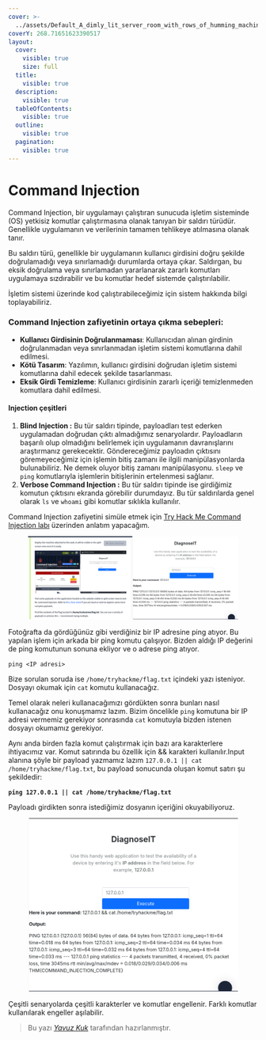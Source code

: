```yaml
---
cover: >-
  ../assets/Default_A_dimly_lit_server_room_with_rows_of_humming_machines_1.jpg
coverY: 268.71651623390517
layout:
  cover:
    visible: true
    size: full
  title:
    visible: true
  description:
    visible: true
  tableOfContents:
    visible: true
  outline:
    visible: true
  pagination:
    visible: true
---
```


# Command Injection

Command Injection, bir uygulamayı çalıştıran sunucuda işletim sisteminde (OS)  yetkisiz komutlar çalıştırmasına olanak tanıyan bir saldırı türüdür. Genellikle uygulamanın ve verilerinin tamamen tehlikeye atılmasına olanak tanır.

Bu saldırı türü, genellikle bir uygulamanın kullanıcı girdisini doğru şekilde doğrulamadığı veya sınırlamadığı durumlarda ortaya çıkar. Saldırgan, bu eksik doğrulama veya sınırlamadan yararlanarak zararlı komutları uygulamaya sızdırabilir ve bu komutlar hedef sistemde çalıştırılabilir.

İşletim sistemi üzerinde kod çalıştırabileceğimiz için sistem hakkında bilgi toplayabiliriz.

### Command Injection zafiyetinin ortaya çıkma sebepleri:

* **Kullanıcı Girdisinin Doğrulanmaması**: Kullanıcıdan alınan girdinin doğrulanmadan veya sınırlanmadan işletim sistemi komutlarına dahil edilmesi.
* **Kötü Tasarım**: Yazılımın, kullanıcı girdisini doğrudan işletim sistemi komutlarına dahil edecek şekilde tasarlanması.
* **Eksik Girdi Temizleme**: Kullanıcı girdisinin zararlı içeriği temizlenmeden komutlara dahil edilmesi.

#### Injection çeşitleri

1. **Blind Injection :** Bu tür saldırı tipinde, payloadları test ederken uygulamadan doğrudan çıktı almadığımız senaryolardır. Payloadların başarılı olup olmadığını belirlemek için uygulamanın davranışlarını araştırmanız gerekecektir. Göndereceğimiz payloadın çıktısını göremeyeceğimiz için işlemin bitiş zamanı ile ilgili manipülasyonlarda bulunabiliriz. Ne demek oluyor bitiş zamanı manipülasyonu. `sleep` ve `ping` komutlarıyla işlemlerin bitişlerinin ertelenmesi sağlanır.
2. **Verbose Command Injection :** Bu tür saldırı tipinde ise girdiğimiz komutun çıktısını ekranda görebilir durumdayız. Bu tür saldırılarda genel olarak `ls` ve `whoami` gibi komutlar sıklıkla kullanılır.

Command Injection zafiyetini simüle etmek için [Try Hack Me Command Injection labı](https://tryhackme.com/r/room/oscommandinjection) üzerinden anlatım yapacağım.

<figure><img src="../assets/command/commandfirst.png" alt=""><figcaption></figcaption></figure>

Fotoğrafta da gördüğünüz gibi verdiğiniz bir IP adresine ping atıyor. Bu yapılan işlem için arkada bir ping komutu çalışıyor. Bizden aldığı IP değerini de ping komutunun sonuna ekliyor ve o adrese ping atıyor.

```
ping <IP adresi>
```

Bize sorulan soruda ise `/home/tryhackme/flag.txt` içindeki yazı isteniyor. Dosyayı okumak için `cat` komutu kullanacağız.

Temel olarak neleri kullanacağımızı gördükten sonra bunları nasıl kullanacağız onu konuşmamız lazım. Bizim öncelikle `ping` komutuna bir IP adresi vermemiz gerekiyor sonrasında `cat` komutuyla bizden istenen dosyayı okumamız gerekiyor.

Aynı anda birden fazla komut çalıştırmak için bazı ara karakterlere ihtiyacımız var. Komut satırında bu özellik için && karakteri kullanılır.Input alanına şöyle bir payload yazmamız lazım `127.0.0.1 || cat /home/tryhackme/flag.txt`, bu payload sonucunda oluşan komut satırı şu şekildedir:

<pre><code><strong>ping 127.0.0.1 || cat /home/tryhackme/flag.txt
</strong></code></pre>

Payloadı girdikten sonra istediğimiz dosyanın içeriğini okuyabiliyoruz.

<figure><img src="../assets/command/commandShell.png" alt=""><figcaption></figcaption></figure>

Çeşitli senaryolarda çeşitli karakterler ve komutlar engellenir. Farklı komutlar kullanılarak engeller aşılabilir.


> Bu yazı [*Yavuz Kuk*](https://www.linkedin.com/in/yavuzkuk/) tarafından hazırlanmıştır.